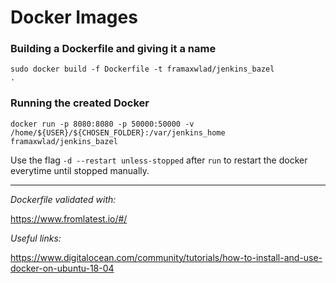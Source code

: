 # Docker Images

### **Building a Dockerfile and giving it a name**
<code>sudo docker build -f Dockerfile -t framaxwlad/jenkins_bazel .</code>

### **Running the created Docker**
<code>docker run -p 8080:8080 -p 50000:50000 -v /home/\${USER}/\${CHOSEN_FOLDER}:/var/jenkins_home framaxwlad/jenkins_bazel</code>

Use the flag <code>-d --restart unless-stopped</code> after <code>run</code> to restart the docker everytime until stopped manually.

---

_Dockerfile validated with:_

<url>https://www.fromlatest.io/#/</url>


_Useful links:_

https://www.digitalocean.com/community/tutorials/how-to-install-and-use-docker-on-ubuntu-18-04
